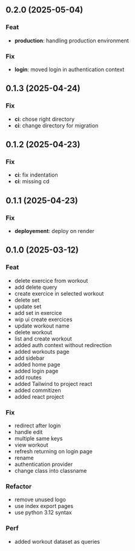 ## 0.2.0 (2025-05-04)

### Feat

- **production**: handling production environment

### Fix

- **login**: moved login in authentication context

## 0.1.3 (2025-04-24)

### Fix

- **ci**: chose right directory
- **ci**: change directory for migration

## 0.1.2 (2025-04-23)

### Fix

- **ci**: fix indentation
- **ci**: missing cd

## 0.1.1 (2025-04-23)

### Fix

- **deployement**: deploy on render

## 0.1.0 (2025-03-12)

### Feat

- delete exercice from workout
- add delete query
- create exercice in selected workout
- delete set
- update set
- add set in exercice
- wip ui create exercices
- update workout name
- delete workout
- list and create workout
- added auth context without redirection
- added workouts page
- add sidebar
- added home page
- added login page
- add routes
- added Tailwind to project react
- added commitizen
- added react project

### Fix

- redirect after login
- handle edit
- multiple same keys
- view workout
- refresh returning on login page
- rename
- authentication provider
- change class into classname

### Refactor

- remove unused logo
- use index export pages
- use python 3.12 syntax

### Perf

- added workout dataset as queries
